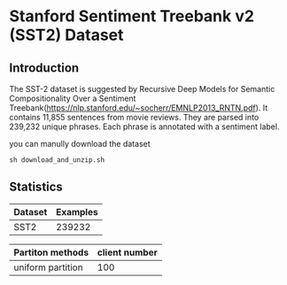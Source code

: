 # Stanford Sentiment Treebank v2 (SST2) Dataset

## Introduction

The SST-2 dataset is suggested by 
Recursive Deep Models for Semantic Compositionality Over a Sentiment Treebank(https://nlp.stanford.edu/~socherr/EMNLP2013_RNTN.pdf). It contains 11,855 sentences from movie reviews. They are parsed into 239,232 unique phrases. Each phrase is annotated with a sentiment label.

you can manully download the dataset

```
sh download_and_unzip.sh
```

## Statistics

|Dataset | Examples |
|--------| -------- |
| SST2  | 239232 |

| Partiton methods| client number |
|-----------------| ------------- |
| uniform partition| 100          |